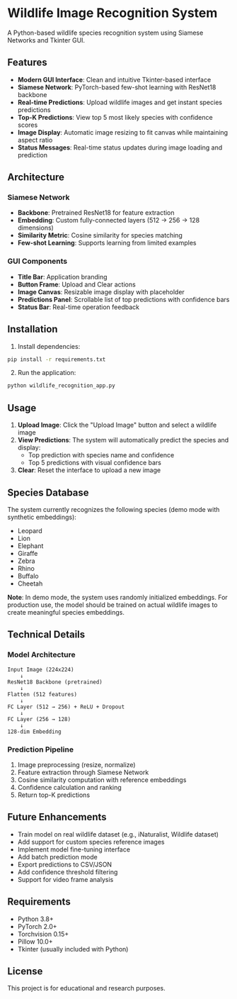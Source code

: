 # Wildlife Image Recognition System

A Python-based wildlife species recognition system using Siamese Networks and Tkinter GUI.

## Features

- **Modern GUI Interface**: Clean and intuitive Tkinter-based interface
- **Siamese Network**: PyTorch-based few-shot learning with ResNet18 backbone
- **Real-time Predictions**: Upload wildlife images and get instant species predictions
- **Top-K Predictions**: View top 5 most likely species with confidence scores
- **Image Display**: Automatic image resizing to fit canvas while maintaining aspect ratio
- **Status Messages**: Real-time status updates during image loading and prediction

## Architecture

### Siamese Network
- **Backbone**: Pretrained ResNet18 for feature extraction
- **Embedding**: Custom fully-connected layers (512 → 256 → 128 dimensions)
- **Similarity Metric**: Cosine similarity for species matching
- **Few-shot Learning**: Supports learning from limited examples

### GUI Components
- **Title Bar**: Application branding
- **Button Frame**: Upload and Clear actions
- **Image Canvas**: Resizable image display with placeholder
- **Predictions Panel**: Scrollable list of top predictions with confidence bars
- **Status Bar**: Real-time operation feedback

## Installation

1. Install dependencies:
```bash
pip install -r requirements.txt
```

2. Run the application:
```bash
python wildlife_recognition_app.py
```

## Usage

1. **Upload Image**: Click the "Upload Image" button and select a wildlife image
2. **View Predictions**: The system will automatically predict the species and display:
   - Top prediction with species name and confidence
   - Top 5 predictions with visual confidence bars
3. **Clear**: Reset the interface to upload a new image

## Species Database

The system currently recognizes the following species (demo mode with synthetic embeddings):
- Leopard
- Lion
- Elephant
- Giraffe
- Zebra
- Rhino
- Buffalo
- Cheetah

**Note**: In demo mode, the system uses randomly initialized embeddings. For production use, the model should be trained on actual wildlife images to create meaningful species embeddings.

## Technical Details

### Model Architecture
```
Input Image (224x224)
    ↓
ResNet18 Backbone (pretrained)
    ↓
Flatten (512 features)
    ↓
FC Layer (512 → 256) + ReLU + Dropout
    ↓
FC Layer (256 → 128)
    ↓
128-dim Embedding
```

### Prediction Pipeline
1. Image preprocessing (resize, normalize)
2. Feature extraction through Siamese Network
3. Cosine similarity computation with reference embeddings
4. Confidence calculation and ranking
5. Return top-K predictions

## Future Enhancements

- Train model on real wildlife dataset (e.g., iNaturalist, Wildlife dataset)
- Add support for custom species reference images
- Implement model fine-tuning interface
- Add batch prediction mode
- Export predictions to CSV/JSON
- Add confidence threshold filtering
- Support for video frame analysis

## Requirements

- Python 3.8+
- PyTorch 2.0+
- Torchvision 0.15+
- Pillow 10.0+
- Tkinter (usually included with Python)

## License

This project is for educational and research purposes.
